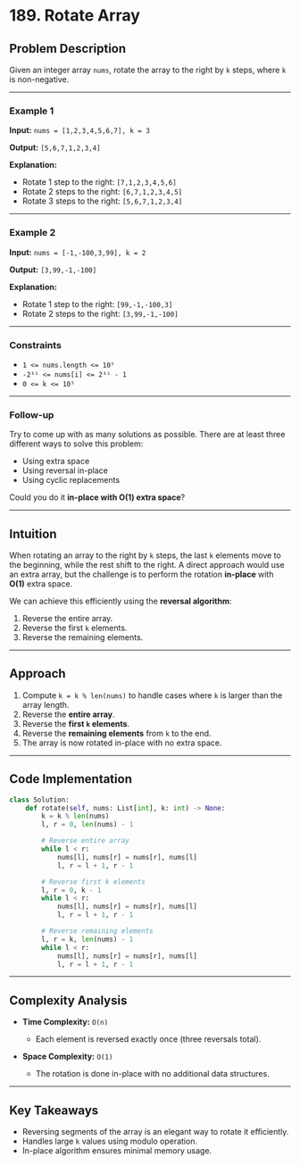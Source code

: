 # 189. Rotate Array

## Problem Description

Given an integer array `nums`, rotate the array to the right by `k` steps, where `k` is non-negative.

---

### Example 1

**Input:**
`nums = [1,2,3,4,5,6,7], k = 3`

**Output:**
`[5,6,7,1,2,3,4]`

**Explanation:**

- Rotate 1 step to the right: `[7,1,2,3,4,5,6]`
- Rotate 2 steps to the right: `[6,7,1,2,3,4,5]`
- Rotate 3 steps to the right: `[5,6,7,1,2,3,4]`

---

### Example 2

**Input:**
`nums = [-1,-100,3,99], k = 2`

**Output:**
`[3,99,-1,-100]`

**Explanation:**

- Rotate 1 step to the right: `[99,-1,-100,3]`
- Rotate 2 steps to the right: `[3,99,-1,-100]`

---

### Constraints

- `1 <= nums.length <= 10⁵`
- `-2³¹ <= nums[i] <= 2³¹ - 1`
- `0 <= k <= 10⁵`

---

### Follow-up

Try to come up with as many solutions as possible. There are at least three different ways to solve this problem:

- Using extra space
- Using reversal in-place
- Using cyclic replacements

Could you do it **in-place with O(1) extra space**?

---

## Intuition

When rotating an array to the right by `k` steps, the last `k` elements move to the beginning, while the rest shift to the right.
A direct approach would use an extra array, but the challenge is to perform the rotation **in-place** with **O(1)** extra space.

We can achieve this efficiently using the **reversal algorithm**:

1. Reverse the entire array.
2. Reverse the first `k` elements.
3. Reverse the remaining elements.

---

## Approach

1. Compute `k = k % len(nums)` to handle cases where `k` is larger than the array length.
2. Reverse the **entire array**.
3. Reverse the **first `k` elements**.
4. Reverse the **remaining elements** from `k` to the end.
5. The array is now rotated in-place with no extra space.

---

## Code Implementation

```python
class Solution:
    def rotate(self, nums: List[int], k: int) -> None:
        k = k % len(nums)
        l, r = 0, len(nums) - 1

        # Reverse entire array
        while l < r:
            nums[l], nums[r] = nums[r], nums[l]
            l, r = l + 1, r - 1

        # Reverse first k elements
        l, r = 0, k - 1
        while l < r:
            nums[l], nums[r] = nums[r], nums[l]
            l, r = l + 1, r - 1

        # Reverse remaining elements
        l, r = k, len(nums) - 1
        while l < r:
            nums[l], nums[r] = nums[r], nums[l]
            l, r = l + 1, r - 1
```

---

## Complexity Analysis

- **Time Complexity:** `O(n)`

  - Each element is reversed exactly once (three reversals total).

- **Space Complexity:** `O(1)`

  - The rotation is done in-place with no additional data structures.

---

## Key Takeaways

- Reversing segments of the array is an elegant way to rotate it efficiently.
- Handles large `k` values using modulo operation.
- In-place algorithm ensures minimal memory usage.
